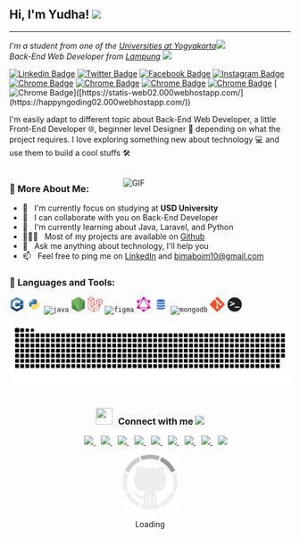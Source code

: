 <h2> Hi, I'm Yudha! <img src="https://media.giphy.com/media/mGcNjsfWAjY5AEZNw6/giphy.gif" width="50"></h2>
<hr class="garis_sendiri"></hr>
<p><em>I'm a student from one of the <a href="#">Universities at Yogyakarta</a><img src="https://media.giphy.com/media/fYSnHlufseco8Fh93Z/giphy.gif" width="30">
  </br>Back-End Web Developer from <a href="#">Lampung</a>
  <img src="https://media.giphy.com/media/WUlplcMpOCEmTGBtBW/giphy.gif" width="30"> 
</em> </p>


[![Linkedin Badge](https://img.shields.io/badge/-FX.Bima.Yudha.Pratama-blue?style=flat-square&logo=Linkedin&logoColor=white&link=https://www.linkedin.com/in/fx-bima-yudha-pratama-1117b5227)](https://www.linkedin.com/in/fx-bima-yudha-pratama-1117b5227)
[![Twitter Badge](https://img.shields.io/badge/-@dakuenjeru02-1ca0f1?style=flat-square&labelColor=1ca0f1&logo=twitter&logoColor=white&link=https://twitter.com/dakuenjeru02?t=mD-Ef1_AwSFVULg1Q-Bnow&s=09)](https://twitter.com/dakuenjeru02?t=mD-Ef1_AwSFVULg1Q-Bnow&s=09) 
[![Facebook Badge](https://img.shields.io/badge/-@Yudha-3b5998?style=flat-square&labelColor=3b5998&logo=facebook&logoColor=white&link=https://www.facebook.com/yudha.developer)](https://www.facebook.com/yudha.developer)
[![Instagram Badge](https://img.shields.io/badge/-@Yudhas.Iskariot-D7008A?style=flat-square&labelColor=D7008A&logo=Instagram&logoColor=white&link=https://www.instagram.com/yudhas____/)](https://www.instagram.com/yudhas____/)
[![Chrome Badge](https://img.shields.io/badge/-Skuy.Replay.blogspot.com-3423A6?style=flat&logo=Google-Chrome&logoColor=whitee&link=https://skuy-replay.blogspot.com/)](https://skuy-replay.blogspot.com/)
[![Chrome Badge](https://img.shields.io/badge/-Life.For.Coding.blogspot.com-3423A6?style=flat&logo=Google-Chrome&logoColor=whitee&link=https://life-for-coding.blogspot.com/)](https://life-for-coding.blogspot.com/)
[![Chrome Badge](https://img.shields.io/badge/-Skuy.Replay.com-EB1D36?style=flat&logo=Google-Chrome&logoColor=whitee&link=http://skuy-replay.herokuapp.com/)](http://skuy-replay.herokuapp.com/)
[![Chrome Badge](https://img.shields.io/badge/-Examp.WebApp.com-EB1D36?style=flat&logo=Google-Chrome&logoColor=whitee&link=https://statis-web02.000webhostapp.com/)](https://statis-web02.000webhostapp.com/)
[![Chrome Badge](https://img.shields.io/badge/-Data.Pegawai.com-EB1D36?style=flat&logo=Google-Chrome&logoColor=whitee&link=[https://statis-web02.000webhostapp.com/](https://happyngoding02.000webhostapp.com/))]([https://statis-web02.000webhostapp.com/](https://happyngoding02.000webhostapp.com/))

I'm easily adapt to different topic about Back-End Web Developer, a little Front-End Developer 🌐, beginner level Designer 🎨 depending on what the project requires. I love exploring something new about technology 💻 and use them to build a cool stuffs 🛠️
<br/>
<br/>

<img align="right" alt="GIF" src="https://media.giphy.com/media/SWoSkN6DxTszqIKEqv/giphy.gif" width="300px"/>
  
### 🧐 More About Me:

- 🔭 &nbsp; I'm currently focus on studying at **USD University**
- 🤝 &nbsp; I can collaborate with you on Back-End Developer
- 🌱 &nbsp; I'm currently learning about Java, Laravel, and Python 
- 👨🏻‍💻 &nbsp; Most of my projects are available on [Github](https://github.com/boim212?tab=repositories)
- 💬 &nbsp; Ask me anything about technology, I'll help you
- 📫 &nbsp; Feel free to ping me on [LinkedIn](https://www.linkedin.com/in/fx-bima-yudha-pratama-1117b5227) and bimaboim10@gmail.com 
<!-- - 📝 &nbsp; Checkout my [resume](https://drive.google.com/file/d/1ZpR5pVBTnl_Qybq7GE3MGy1SB1JehVSE/view?usp=sharing) -->
<!-- - 📚 &nbsp; When I am free, I read fantasy and fiction novels. Checkout my [Goodreads](https://www.goodreads.com/rahul-jha98) to see the book I have read -->


### 🔨 Languages and Tools:
<code><img height="27" src="https://raw.githubusercontent.com/github/explore/80688e429a7d4ef2fca1e82350fe8e3517d3494d/topics/cpp/cpp.png" alt="cpp"></code>
<code><img height="27" src="https://raw.githubusercontent.com/github/explore/80688e429a7d4ef2fca1e82350fe8e3517d3494d/topics/python/python.png" alt="python"></code>
<code><img height="27" src="https://raw.githubusercontent.com/rahul-jha98/github_readme_icons/main/language_and_tools/square/java/java.svg" alt="java"></code>
<code><img height="27" src="https://raw.githubusercontent.com/github/explore/80688e429a7d4ef2fca1e82350fe8e3517d3494d/topics/nodejs/nodejs.png" alt="nodejs"></code>
<code><img height="27" src="https://raw.githubusercontent.com/boim212/boim212/main/laravel-2.svg" alt="laravel"></code>
<code><img height="27" src="https://raw.githubusercontent.com/rahul-jha98/github_readme_icons/main/language_and_tools/square/figma/figma.svg" alt="figma"></code>
<code><img height="27" src="https://raw.githubusercontent.com/github/explore/80688e429a7d4ef2fca1e82350fe8e3517d3494d/topics/graphql/graphql.png" alt="graphql"></code>
<code><img height="27" src="https://raw.githubusercontent.com/github/explore/80688e429a7d4ef2fca1e82350fe8e3517d3494d/topics/sql/sql.png" alt="sql"></code>
<code><img height="27" src="https://encrypted-tbn0.gstatic.com/images?q=tbn%3AANd9GcSTTzPAw-55ssm1Im594xYZ9eRQu2JylrkYLg&usqp=CAU" alt="mongodb"></code>
<code><img height="27" src="https://raw.githubusercontent.com/devicons/devicon/master/icons/git/git-original.svg" alt="git"></code>
<code><img height="27" src="https://raw.githubusercontent.com/github/explore/80688e429a7d4ef2fca1e82350fe8e3517d3494d/topics/terminal/terminal.png" alt="terminal"></code>

<div align="center">
  <img  src="https://raw.githubusercontent.com/YudhaDevelops/YudhaDevelops/main/resources/img/grid-snake.svg"
       alt="snake" /></a>
</div>

<br/>
<h3 align="center" > <img src="https://media.giphy.com/media/iY8CRBdQXODJSCERIr/giphy.gif" width="30" height="30" style="margin-right: 10px;">Connect with me <img src='https://raw.githubusercontent.com/ShahriarShafin/ShahriarShafin/main/Assets/handshake.gif' width="100px"> </h3>
<p align="center">
  <div align="center"  class="icons-social" style="margin-left: 10px;">
    <a style="margin-left: 10px;"  target="_blank" href="https://www.linkedin.com/in/fx-bima-yudha-pratama-1117b5227">
        <img src="https://img.icons8.com/doodle/40/000000/linkedin--v2.png">
     </a>
     <a style="margin-left: 10px;" target="_blank" href="https://github.com/boim212">
        <img src="https://img.icons8.com/doodle/40/000000/github--v1.png">
     </a>
     <a style="margin-left: 10px;" target="_blank" href="https://github.com/YudhaDevelops">
        <img src="https://img.icons8.com/doodle/40/000000/github--v1.png">
     </a>
     <a style="margin-left: 10px;" target="_blank" href="https://github.com/YuIsCode">
        <img src="https://img.icons8.com/doodle/40/000000/github--v1.png">
     </a>
     <a style="margin-left: 10px;" target="_blank" href="https://stackoverflow.com/users/19931913/happy-ngoding?tab=profile">
        <img src="https://img.icons8.com/external-tal-revivo-color-tal-revivo/40/000000/external-stack-overflow-is-a-question-and-answer-site-for-professional-logo-color-tal-revivo.png">
     </a>
     <a style="margin-left: 10px;" target="_blank" href="https://dev.to/yudhadevelops">
        <img src="https://i.ibb.co/0C3GjDb/dev-to2.png">
     </a>
     <a style="margin-left: 10px;" target="_blank" href="https://www.instagram.com/yudhas____/">
        <img src="https://img.icons8.com/doodle/40/000000/instagram-new--v2.png">
     </a>
     <a style="margin-left: 10px;" target="_blank" href="https://twitter.com/dakuenjeru02?t=mD-Ef1_AwSFVULg1Q-Bnow&s=09">
        <img src="https://img.icons8.com/doodle/1x/twitter-squared--v2.png" >
     </a>
     <a style="margin-left: 10px;" target="_blank" href="https://www.youtube.com/channel/UC7rdusxKbmMiExUaD369p5A">
        <img src="https://img.icons8.com/doodle/1x/youtube--v2.png" >
     </a>
     <!--<a style="margin-left: 5px;" target="_blank" href="https://github.com/100rabhcsmc/Me.io/blob/master/01SaurabhChavanReactNativeResume.pdf">
        <img src="https://img.icons8.com/plasticine/0.5x/resume.png" >
     </a> -->
    </div>
</p>
<div align=center>
    <img src="https://raw.githubusercontent.com/AhmedFathyDev/AhmedFathyDev/main/GitHub.gif" alt="GitHub Octocat Logo" height="100">
    <p>Loading</p>
</div>


